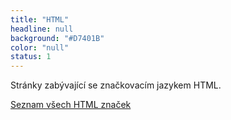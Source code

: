 ```yaml
---
title: "HTML"
headline: null
background: "#D7401B"
color: "null"
status: 1
---
```


<p>Stránky zabývající se značkovacím jazykem HTML.</p>

<p><a href="/vsechny-html-znacky">Seznam všech HTML značek</a></p>